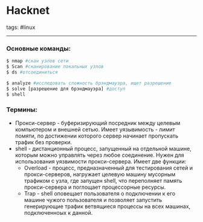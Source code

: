 # Hacknet
tags: #linux 

---
### Основные команды:
```bash
$ nmap #скан узлов сети
$ Scan #сканирование локальных узлов
$ ds #отсоединиться

$ analyze #исследовать сложность брэндмауэра, ищет разрешение
$ solve [разрешение для брэндмауэра] #доступ
$ shell 
```



### Термины:
- Прокси-сервер - буферизирующий посредник между целевым компьютером и внешней сетью. Имеет уязывимость - лимит помяти, по достижении которого сервер начинает пропускать трафик без проверки.
- shell  - дистанционный процесс, запущенный на отдельной машине, которым можно управлять через любое соединение. Нужен для использования уязвимости прокси-сервера. Имеет две функции:
	- Overload - процесс, предназначенный для тестирования сетей и прокси-серверов, нагружает целевую машину мусорным трафиком с узла, где запущен shell, что переполняет память прокси-сервера и поглощает процессорные ресурсы.
	- Trap - shell оповещает пользователя о подключении к его машине чужого пользователя и позволяет запустить генерирующие трафик ветвящиеся процессы на всех машинах, подключенноых к данной.
